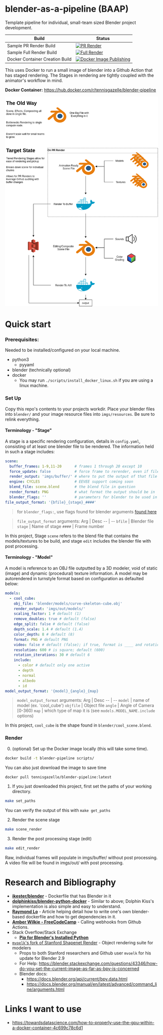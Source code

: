 # blender-as-a-pipeline (BAAP)

Template pipeline for individual, small-team sized Blender project development.

Build | Status
 -- | -- 
Sample PR Render Build |  [![PR Render](https://github.com/TennisGazelle/blender-pipeline/actions/workflows/pr_render.yml/badge.svg)](https://github.com/TennisGazelle/blender-pipeline/actions/workflows/pr_render.yml)
Sample Full Render Build | [![Full Render](https://github.com/TennisGazelle/blender-pipeline/actions/workflows/render.yml/badge.svg)](https://github.com/TennisGazelle/blender-pipeline/actions/workflows/render.yml)
Docker Container Creation Build | [![Docker Image Publishing](https://github.com/TennisGazelle/blender-pipeline/actions/workflows/docker.yml/badge.svg)](https://github.com/TennisGazelle/blender-pipeline/actions/workflows/docker.yml)


This uses Docker to run a small image of blender into a Github Action that has staged rendering.
The Stages in rendering are tightly coupled with the animator's workflow in mind.

**Docker Container:** https://hub.docker.com/r/tennisgazelle/blender-pipeline

![Diagram of Blender Pipeline](docs/blender-pipeline-flowchart.png)

# Quick start

### Prerequisites:
Needed to be installed/configured on your local machine.
 - python3
    - pyyaml
 - blender (technically optional)
 - docker
    - You may run `./scripts/install_docker_linux.sh` if you are using a linux machine.


### Set Up
Copy this repo's contents to your projects workdir.
Place your blender files into `blender/` and your image resource files into `imgs/resources`.  Be sure to relink everything.

#### Terminology - "Stage"
A stage is a specific rendering configuration, details in `config.yaml`, consisting of at least one blender file to be rendered.
The information held in such a stage includes:

```yaml
scene:
  buffer_frames: 1-9,11-20      # frames 1 through 20 except 10
  force_update: false           # force frame to rerender, even if file exists
  render_output: 'imgs/buffer/' # where to put the output of that file
  engine: CYCLES                # EEVEE support coming soon
  blend_file: scene.blend       # the blend file in question
  render_format: PNG            # what format the output should be in
  blender_flags: ''             # parameters for blender to be used in the docker call
file_output_format: '{bfile}_{stage}_####'
```

> for `blender_flags:`, use flags found for blender arguments [found here](https://docs.blender.org/manual/en/latest/advanced/command_line/arguments.html)

> `file_output_format` arguments:
> Arg | Desc
> -- | --
> `bfile` | Blender file
> `stage` | Name of stage
> `####` | Frame number

In this project, Stage `scene` refers to the blend file that contains the models/textures to be build, and stage `edit` includes the blender file with post processing.

#### Terminology - "Model"
A model is reference to an OBJ file outputted by a 3D modeler, void of static (image) and dynamic (procedural) texture information.  A model may be autorendered in turnstyle format based on configuration as defaulted below:

```yaml
models:
  - cool_cube:
    obj_file: 'blender/models/curve-skeleton-cube.obj'
    render_output: 'imgs/out/models/'
    scaling_factor: 1 # default (1)
    remove_doubles: true # default (false)
    edge_split: false # default (false)
    depth_scale: 1.4 # default (1.4)
    color_depth: 8 # default (8)
    format: PNG # default PNG
    video: false # default (false); if true, format is ____ and rotation_iteration will be 5 sec rotation at 30 fps (150)
    resolution: 600 # is square; default (600)
    rotation_iterations: 30 # default 6
    include:
      - color # default only one active
      - depth
      - normal
      - albedo
      - id
model_output_format: '{model}_{angle}_{map}
```

> `model_output_format` arguments:
> Arg | Desc
> -- | --
> `model` | name of model (ex. 'cool_cube')
> `objfile` | Object file
> `angle` | Angle of Camera [0-360)
> `map` | which type of map it is (see `models.MODEL_NAME.include` options)

In this project, `cool_cube` is the shape found in `blender/cool_scene.blend`. 

### Render
0. (optional) Set up the Docker image locally (this will take some time).
```bash
docker build -t blender-pipeline scripts/
```

You can also just download the image to save time
```bash
docker pull tennisgazelle/blender-pipeline:latest
```

1. If you just downloaded this project, first set the paths of your working directory.

```bash
make set_paths
```

You can verify the output of this with `make get_paths`

2. Render the scene stage
```bash
make scene_render
```

3. Render the post processing stage (edit)
```bash
make edit_render
```

Raw, individual frames will populate in imgs/buffer/ without post processing.
A video file will be found in imgs/out/ with post processing.


# Research and Bibliography
 - [**ikester/blender**](https://hub.docker.com/r/ikester/blender) - Dockerfile that has Blender in it
 - [**dolphinkiss/blender-python-docker**](https://github.com/dolphinkiss/blender-python-docker/blob/master/Dockerfile) - Similar to above; Dolphin Kiss's implementation is also simple and easy to understand.
 - [**Raymond Lo**](https://dis.co/blog/build-a-blender-docker-container-for-distributing-rendering/) - Article helping detail how to write one's own blender-based dockerfile and how to get dependencies in it.
 - [**Amber Wilkie - FreeCodeCamp**](https://www.freecodecamp.org/news/how-to-use-github-actions-to-call-webhooks/) - Calling webhooks from Github Actions.
 - Stack Overflow/Stack Exchange
    - [**Pip for Blender's Installed Python**](https://blender.stackexchange.com/questions/56011/how-to-install-pip-for-blenders-bundled-python)
 - [`mvoelk`'s fork of Stanford Shapenet Render](https://github.com/mvoelk/stanford-shapenet-renderer) - Object rendering suite for modelers
   - Props to both Stanford researchers and Github user `mvoelk` for his update for Blender 2.9
   - For Help: https://blender.stackexchange.com/questions/43346/how-do-you-set-the-current-image-as-far-as-bpy-is-concerned
   - Blender docs: 
     - https://docs.blender.org/api/current/bpy.data.html
     - https://docs.blender.org/manual/en/latest/advanced/command_line/arguments.html

# Links I want to use
 - https://towardsdatascience.com/how-to-properly-use-the-gpu-within-a-docker-container-4c699c78c6d1
 

